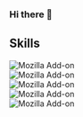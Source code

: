 ### Hi there 👋

## Skills

![Mozilla Add-on](https://img.shields.io/static/v1?label=Laravel&message=8.x&color=blue&logo=Laravel&style=for-the-badge)
<br>
![Mozilla Add-on](https://img.shields.io/static/v1?label=Angular&message=12.x&color=blue&logo=Angular&style=for-the-badge)
<br>
![Mozilla Add-on](https://img.shields.io/static/v1?label=Node&message=16.x&color=blue&logo=NodeJS&style=for-the-badge)
<br>
![Mozilla Add-on](https://img.shields.io/static/v1?label=CSS&message&color=blue&logo=CSS&style=for-the-badge)
<br>
![Mozilla Add-on](https://img.shields.io/static/v1?label=HTML&color=blue&logo=HTML&style=for-the-badge)
